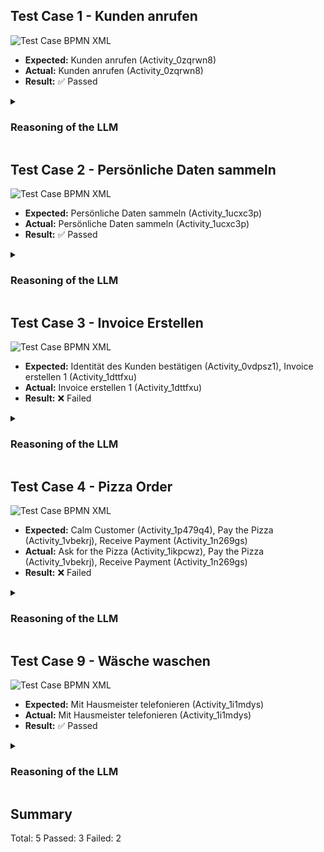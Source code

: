 ## Test Case 1 - Kunden anrufen
<img src="https://gripl.mertendieckmann.de/api/dataset/1/preview?correctIds=Activity_0zqrwn8&falsePositiveIds=&falseNegativeIds=&salt=80963.0" alt="Test Case BPMN XML" />

- **Expected:** Kunden anrufen (Activity_0zqrwn8)
- **Actual:** Kunden anrufen (Activity_0zqrwn8)
- **Result:** ✅ Passed

<details>
<summary><h3>Reasoning of the LLM</h3></summary>

- **Kunden anrufen** (Activity_0zqrwn8): This activity 'Kunden anrufen' involves calling customers which may involve processing personal data such as names, phone numbers, and potentially other customer information.

</details>

## Test Case 2 - Persönliche Daten sammeln
<img src="https://gripl.mertendieckmann.de/api/dataset/2/preview?correctIds=Activity_1ucxc3p&falsePositiveIds=&falseNegativeIds=&salt=29473.0" alt="Test Case BPMN XML" />

- **Expected:** Persönliche Daten sammeln (Activity_1ucxc3p)
- **Actual:** Persönliche Daten sammeln (Activity_1ucxc3p)
- **Result:** ✅ Passed

<details>
<summary><h3>Reasoning of the LLM</h3></summary>

- **Persönliche Daten sammeln** (Activity_1ucxc3p): The name 'Persönliche Daten sammeln' implies the collection of personal data, which is relevant for GDPR compliance.

</details>

## Test Case 3 - Invoice Erstellen
<img src="https://gripl.mertendieckmann.de/api/dataset/3/preview?correctIds=Activity_1dttfxu&falsePositiveIds=&falseNegativeIds=Activity_0vdpsz1&salt=54040.0" alt="Test Case BPMN XML" />

- **Expected:** Identität des Kunden bestätigen (Activity_0vdpsz1), Invoice erstellen 1 (Activity_1dttfxu)
- **Actual:** Invoice erstellen 1 (Activity_1dttfxu)
- **Result:** ❌ Failed

<details>
<summary><h3>Reasoning of the LLM</h3></summary>

- **Invoice erstellen 1** (Activity_1dttfxu): The activity 'Invoice erstellen 1' involves creating an invoice, which typically includes personal data such as customer names, addresses, and payment details.

</details>

## Test Case 4 - Pizza Order
<img src="https://gripl.mertendieckmann.de/api/dataset/4/preview?correctIds=Activity_1vbekrj,Activity_1n269gs&falsePositiveIds=Activity_1ikpcwz&falseNegativeIds=Activity_1p479q4&salt=57547.0" alt="Test Case BPMN XML" />

- **Expected:** Calm Customer (Activity_1p479q4), Pay the Pizza (Activity_1vbekrj), Receive Payment (Activity_1n269gs)
- **Actual:** Ask for the Pizza (Activity_1ikpcwz), Pay the Pizza (Activity_1vbekrj), Receive Payment (Activity_1n269gs)
- **Result:** ❌ Failed

<details>
<summary><h3>Reasoning of the LLM</h3></summary>

- **Ask for the Pizza** (Activity_1ikpcwz): The activity 'Ask for the Pizza' implies the processing of personal data as it involves requesting customer information such as name or address for the pizza order.
- **Pay the Pizza** (Activity_1vbekrj): The activity 'Pay the Pizza' is relevant for GDPR compliance as it involves processing payment information which can include personal data such as credit card details or billing address.
- **Receive Payment** (Activity_1n269gs): The activity 'Receive Payment' is relevant for GDPR compliance as it involves processing financial transactions which may include personal data such as bank account details.

</details>

## Test Case 9 - Wäsche waschen
<img src="https://gripl.mertendieckmann.de/api/dataset/9/preview?correctIds=Activity_1i1mdys&falsePositiveIds=&falseNegativeIds=&salt=81517.0" alt="Test Case BPMN XML" />

- **Expected:** Mit Hausmeister telefonieren (Activity_1i1mdys)
- **Actual:** Mit Hausmeister telefonieren (Activity_1i1mdys)
- **Result:** ✅ Passed

<details>
<summary><h3>Reasoning of the LLM</h3></summary>

- **Mit Hausmeister telefonieren** (Activity_1i1mdys): The activity involves making a phone call, which may involve processing personal data such as phone numbers or contact details of individuals.

</details>

## Summary
Total: 5
Passed: 3
Failed: 2
